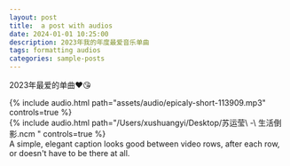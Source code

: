 ```yaml
---
layout: post
title:  a post with audios
date: 2024-01-01 10:25:00
description: 2023年我的年度最爱音乐单曲
tags: formatting audios
categories: sample-posts
---
```

2023年最爱的单曲❤️😘

<div class="row mt-3">
    <div class="col-sm mt-3 mt-md-0">
        {% include audio.html path="assets/audio/epicaly-short-113909.mp3" controls=true %}
    </div>
    <div class="col-sm mt-3 mt-md-0">
        {% include audio.html path="/Users/xushuangyi/Desktop/苏运莹\ -\ 生活倒影.ncm " controls=true %}
    </div>
</div>
<div class="caption">
    A simple, elegant caption looks good between video rows, after each row, or doesn't have to be there at all.
</div>
